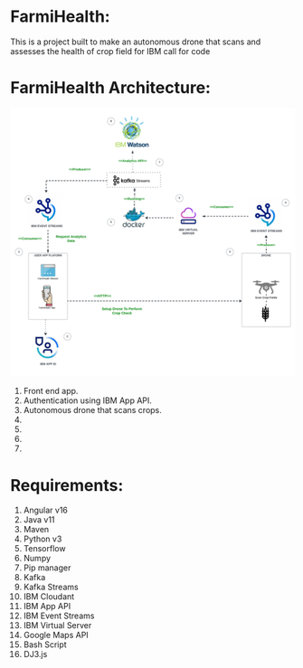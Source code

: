 # FarmiHealth:
This is a project built to make an autonomous drone that scans and assesses the health of crop field for IBM call for code



# FarmiHealth Architecture:
![Alt Text](doc/imgs/farmihealth_architecture.png)


1. Front end app.
2. Authentication using IBM App API.
3. Autonomous drone that scans crops.
4. 
5. 
6. 
7. 


# Requirements:
1. Angular v16
2. Java v11
3. Maven
5. Python v3
6. Tensorflow
7. Numpy
8. Pip manager
9. Kafka 
10. Kafka Streams
11. IBM Cloudant
12. IBM App API
13. IBM Event Streams
14. IBM Virtual Server
15. Google Maps API
16. Bash Script
17. DJ3.js